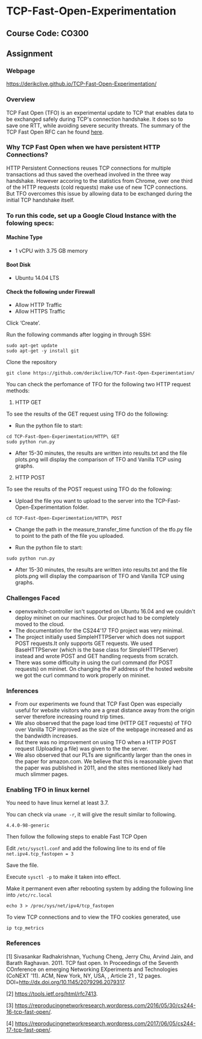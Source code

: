 # TCP-Fast-Open-Experimentation
## Course Code: CO300
## Assignment

### Webpage

https://derikclive.github.io/TCP-Fast-Open-Experimentation/

### Overview
TCP Fast Open (TFO) is an experimental update to TCP that enables data to be
exchanged safely during TCP's connection handshake. It does so to save one RTT, while
avoiding severe security threats. The summary of the TCP Fast Open RFC can he found [here](https://github.com/derikclive/TCP-Fast-Open-Experimentation/wiki/RFC-7413---TFO-Summary).

### Why TCP Fast Open when we have persistent HTTP Connections?
HTTP Persistent Connections reuses TCP connections for multiple transactions ad thus saved the overhead involved in the three way handshake. However accoring to the statistics from Chrome, over one third of the HTTP requests (cold requests) make use of new TCP connections. But TFO overcomes this issue by allowing data to be exchanged during the initial TCP handshake itself.

### To run this code, set up a Google Cloud Instance with the folowing specs:

#### Machine Type

* 1 vCPU with 3.75 GB memory

#### Boot Disk

* Ubuntu 14.04 LTS

#### Check the following under Firewall

* Allow HTTP Traffic
* Allow HTTPS Traffic

Click ‘Create’.

Run the following commands after logging in through SSH:
```
sudo apt-get update
sudo apt-get -y install git
```

Clone the repository
```
git clone https://github.com/derikclive/TCP-Fast-Open-Experimentation/
```

You can check the perfomance of TFO for the following two HTTP request methods:

1. HTTP GET

  To see the results of the GET request using TFO do the following:

  * Run the python file to start:
 
```
cd TCP-Fast-Open-Experimentation/HTTP\ GET
sudo python run.py
```

  * After 15-30 minutes, the results are written into results.txt and the file plots.png will display the comparison of TFO and Vanilla TCP using graphs.

2. HTTP POST

  To see the results of the POST request using TFO do the following:

  * Upload the file you want to upload to the server into the TCP-Fast-Open-Experimentation folder.
  
```
cd TCP-Fast-Open-Experimentation/HTTP\ POST
```
  
  * Change the path in the measure_transfer_time function of the tfo.py file to point to the path of the file you uploaded.
  
  * Run the python file to start:
  
```
sudo python run.py
```
  * After 15-30 minutes, the results are written into results.txt and the file plots.png will display the compaarison of TFO and Vanilla TCP using graphs.
  

### Challenges Faced

* openvswitch-controller isn't supported on Ubuntu 16.04 and we couldn't deploy mininet on our machines. Our project had to be completely moved to the cloud. 
* The documentation for the CS244'17 TFO project was very minimal.
* The project initially used SimpleHTTPServer which does not support POST requests.It only supports GET requests. We used BaseHTTPServer (which is the base class for SimpleHTTPServer) instead and wrote POST and GET handling requests from scratch.
* There was some difficulty in using the curl command (for POST requests) on mininet. On changing the IP address of the hosted website we got the curl command to work properly on mininet.

### Inferences

* From our experiments we found that TCP Fast Open was especially useful for website visitors who are a great distance away from the origin server therefore increasing round trip times.
* We also observed that the page load time (HTTP GET requests) of TFO over Vanilla TCP improved as the size of the webpage increased and as the bandwidth increases.
* But there was no improvement on using TFO when a HTTP POST request (Uploading a file) was given to the the server.
* We also observed that our PLTs are significantly larger than the ones in the paper for amazon.com. We believe that this is reasonable given that the paper was published in 2011, and the sites mentioned likely had much slimmer pages. 

### Enabling TFO in linux kernel

You need to have linux kernel at least 3.7.

You can check via `uname -r`, it will give the result similar to following.

``4.4.0-98-generic``

Then follow the following steps to enable Fast TCP Open

Edit `/etc/sysctl.conf` and add the following line to its end of file
   `net.ipv4.tcp_fastopen = 3`
   
Save the file.

Execute `sysctl -p` to make it taken into effect.

Make it permanent even after rebooting system by adding the following line into `/etc/rc.local` 

   `echo 3 > /proc/sys/net/ipv4/tcp_fastopen`
   
To view TCP connections and to view the TFO cookies generated, use

`ip tcp_metrics`


### References
[1] Sivasankar Radhakrishnan, Yuchung Cheng, Jerry Chu, Arvind Jain, and Barath Raghavan. 2011. TCP fast open. In Proceedings of the Seventh COnference on emerging Networking EXperiments and Technologies (CoNEXT '11). ACM, New York, NY, USA, , Article 21 , 12 pages. DOI=http://dx.doi.org/10.1145/2079296.2079317.

[2] https://tools.ietf.org/html/rfc7413.

[3] https://reproducingnetworkresearch.wordpress.com/2016/05/30/cs244-16-tcp-fast-open/.

[4] https://reproducingnetworkresearch.wordpress.com/2017/06/05/cs244-17-tcp-fast-open/.

